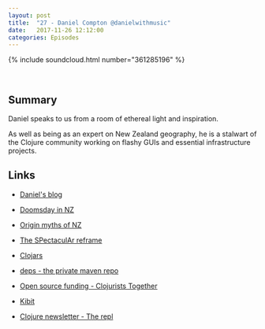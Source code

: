 ```yaml
---
layout: post
title:  "27 - Daniel Compton @danielwithmusic"
date:   2017-11-26 12:12:00
categories: Episodes
---
```


{% include soundcloud.html number="361285196" %}

<br>

## Summary

Daniel speaks to us from a room of ethereal light and inspiration.

As well as being as an expert on New Zealand geography, he is a stalwart of the Clojure community working on flashy GUIs and essential infrastructure projects.

## Links

- <a href="http://www.danielcompton.net" target="_blank">Daniel's blog</a>

- <a href="https://www.newyorker.com/magazine/2017/01/30/doomsday-prep-for-the-super-rich" target="_blank">Doomsday in NZ</a>
- <a href="https://en.wikipedia.org/wiki/Māori_mythology#Discovery_or_origin_traditions" target="_blank">Origin myths of NZ</a>
- <a href="https://github.com/Day8/re-frame" target="_blank">The SPectaculAr reframe</a>
- <a href="https://clojars.org" target="_blank">Clojars</a>
- <a href="https://www.deps.co" target="_blank">deps - the private maven repo</a>
- <a href="https://clojuriststogether.org" target="_blank">Open source funding - Clojurists Together</a>
- <a href="https://github.com/jonase/kibit" target="_blank">Kibit</a>
- <a href="https://therepl.net" target="_blank">Clojure newsletter - The repl</a>
